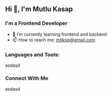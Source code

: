 ## Hi 👋, I'm Mutlu Kasap
### I'm a Frontend Developer
* 🌱 I’m currently learning frontend and backend
* 📫 How to reach me: mtlksp@gmail.com
### Languages and Tools:
asdasd
### Connect With Me
asdasd


<!--
**mutluksap/mutluksap** is a ✨ _special_ ✨ repository because its `README.md` (this file) appears on your GitHub profile.

Here are some ideas to get you started:

- 🔭 I’m currently working on ...
- 🌱 I’m currently learning ...
- 👯 I’m looking to collaborate on ...
- 🤔 I’m looking for help with ...
- 💬 Ask me about ...
- 📫 How to reach me: ...
- 😄 Pronouns: ...
- ⚡ Fun fact: ...
-->
